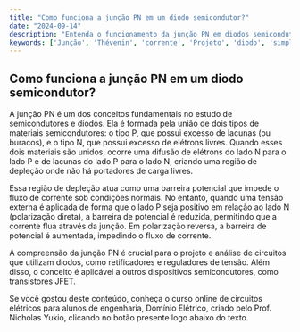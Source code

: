 ```yaml
---
title: "Como funciona a junção PN em um diodo semicondutor?"
date: "2024-09-14"
description: "Entenda o funcionamento da junção PN em diodos semicondutores e sua importância em circuitos elétricos."
keywords: ['Junção', 'Thévenin', 'corrente', 'Projeto', 'diodo', 'simples', 'JFET']
---
```


## Como funciona a junção PN em um diodo semicondutor?

A junção PN é um dos conceitos fundamentais no estudo de semicondutores e diodos. Ela é formada pela união de dois tipos de materiais semicondutores: o tipo P, que possui excesso de lacunas (ou buracos), e o tipo N, que possui excesso de elétrons livres. Quando esses dois materiais são unidos, ocorre uma difusão de elétrons do lado N para o lado P e de lacunas do lado P para o lado N, criando uma região de depleção onde não há portadores de carga livres.

Essa região de depleção atua como uma barreira potencial que impede o fluxo de corrente sob condições normais. No entanto, quando uma tensão externa é aplicada de forma que o lado P seja positivo em relação ao lado N (polarização direta), a barreira de potencial é reduzida, permitindo que a corrente flua através da junção. Em polarização reversa, a barreira de potencial é aumentada, impedindo o fluxo de corrente.

A compreensão da junção PN é crucial para o projeto e análise de circuitos que utilizam diodos, como retificadores e reguladores de tensão. Além disso, o conceito é aplicável a outros dispositivos semicondutores, como transistores JFET.

Se você gostou deste conteúdo, conheça o curso online de circuitos elétricos para alunos de engenharia, Domínio Elétrico, criado pelo Prof. Nicholas Yukio, clicando no botão presente logo abaixo do texto.